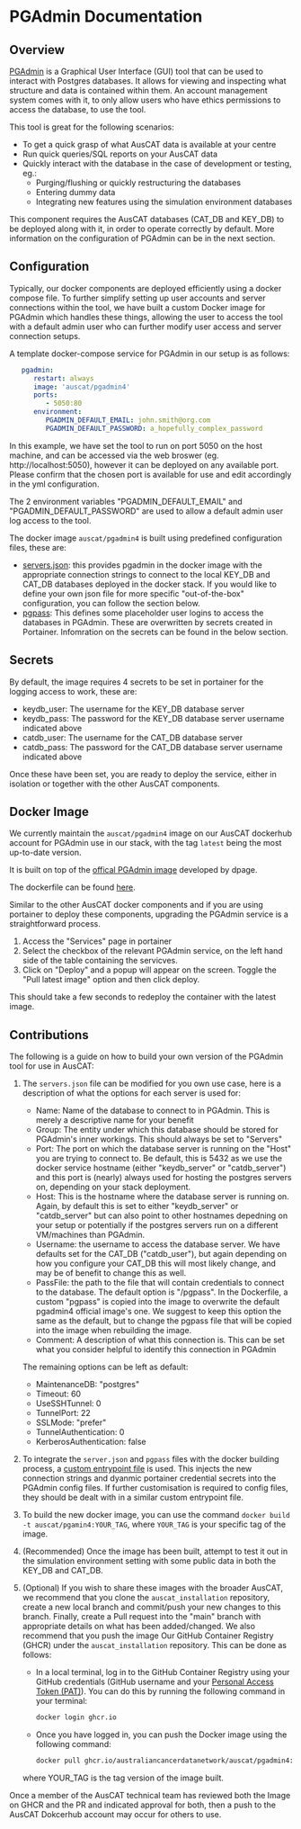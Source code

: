 # PGAdmin Documentation

## Overview

[PGAdmin](https://www.pgadmin.org/) is a Graphical User Interface (GUI) tool that can be used to interact with Postgres databases. It allows for viewing and inspecting what structure and data is contained within them. An account management system comes with it, to only allow users who have ethics permissions to access the database, to use the tool.

This tool is great for the following scenarios:
- To get a quick grasp of what AusCAT data is available at your centre
- Run quick queries/SQL reports on your AusCAT data
- Quickly interact with the database in the case of development or testing, eg.:
   - Purging/flushing or quickly restructuring the databases 
   - Entering dummy data
   - Integrating new features using the simulation environment databases

This component requires the AusCAT databases (CAT_DB and KEY_DB) to be deployed along with it, in order to operate correctly by default. More information on the configuration of PGAdmin can be in the next section. 

## Configuration

Typically, our docker components are deployed efficiently using a docker compose file. To further simplify setting up user accounts and server connections within the tool, we have built a custom Docker image for PGAdmin which handles these things, allowing the user to access the tool with a default admin user who can further modify user access and server connection setups.

A template docker-compose service for PGAdmin in our setup is as follows:

```yml
   pgadmin:
      restart: always
      image: 'auscat/pgadmin4'
      ports: 
         - 5050:80
      environment:
         PGADMIN_DEFAULT_EMAIL: john.smith@org.com
         PGADMIN_DEFAULT_PASSWORD: a_hopefully_complex_password
```
In this example, we have set the tool to run on port 5050 on the host machine, and can be accessed via the web broswer (eg. http://localhost:5050), however it can be deployed on any available port. Please confirm that the chosen port is available for use and edit accordingly in the yml configuration. 

The 2 environment variables "PGADMIN_DEFAULT_EMAIL" and "PGADMIN_DEFAULT_PASSWORD" are used to allow a default admin user log access to the tool.

The docker image `auscat/pgadmin4` is built using predefined configuration files, these are:
- [servers.json](https://github.com/AustralianCancerDataNetwork/auscat_installation/blob/main/pgadmin/servers.json): this provides pgadmin in the docker image with the appropriate connection strings to connect to the local KEY_DB and CAT_DB databases deployed in the docker stack. If you would like to define your own json file for more specific "out-of-the-box" configuration, you can follow the section below.
- [pgpass](https://github.com/AustralianCancerDataNetwork/auscat_installation/blob/main/pgadmin/pgpass): This defines some placeholder user logins to access the databases in PGAdmin. These are overwritten by secrets created in Portainer. Infomration on the secrets can be found in the below section.

## Secrets
By default, the image requires 4 secrets to be set in portainer for the logging access to work, these are:
- keydb_user: The username for the KEY_DB database server
- keydb_pass: The password for the KEY_DB database server username indicated above
- catdb_user: The username for the CAT_DB database server
- catdb_pass: The password for the CAT_DB database server username indicated above

Once these have been set, you are ready to deploy the service, either in isolation or together with the other AusCAT components.

## Docker Image

We currently maintain the `auscat/pgadmin4` image on our AusCAT dockerhub account for PGAdmin use in our stack, with the tag `latest` being the most up-to-date version.

It is built on top of the [offical PGAdmin image](https://hub.docker.com/r/dpage/pgadmin4/) developed by dpage.

The dockerfile can be found [here](https://github.com/AustralianCancerDataNetwork/auscat_installation/blob/main/pgadmin/Dockerfile).

Similar to the other AusCAT docker components and if you are using portainer to deploy these components, upgrading the PGAdmin service is a straightforward process.
1. Access the "Services" page in portainer
2. Select the checkbox of the relevant PGAdmin service, on the left hand side of the table containing the servicves.
3. Click on "Deploy" and a popup will appear on the screen. Toggle the "Pull latest image" option and then click deploy.

This should take a few seconds to redeploy the container with the latest image.


## Contributions

The following is a guide on how to build your own version of the PGAdmin tool for use in AusCAT:

1. The `servers.json` file can be modified for you own use case, here is a description of what the options for each server is used for:
   - Name: Name of the database to connect to in PGAdmin. This is merely a descriptive name for your benefit
   - Group: The entity under which this database should be stored for PGAdmin's inner workings. This should always be set to "Servers"
   - Port: The port on which the database server is running on the "Host" you are trying to connect to. Be default, this is 5432 as we use the docker service hostname (either "keydb_server" or "catdb_server") and this port is (nearly) always used for hosting the postgres servers on, depending on your stack deployment. 
   - Host: This is the hostname where the database server is running on. Again, by default this is set to either "keydb_server" or "catdb_server" but can also point to other hostnames depedning on your setup or potentially if the postgres servers run on a different VM/machines than PGAdmin.
   - Username: the username to access the database server. We have defaults set for the CAT_DB ("catdb_user"), but again depending on how you configure your CAT_DB this will most likely change, and may be of benefit to change this as well.
   - PassFile: the path to the file that will contain credentials to connect to the database. The default option is "/pgpass". In the Dockerfile, a custom "pgpass" is copied into the image to overwrite the default pgadmin4 official image's one. We suggest to keep this option the same as the default, but to change the pgpass file that will be copied into the image when rebuilding the image.
   - Comment: A description of what this connection is. This can be set what you consider helpful to identify this connection in PGAdmin
   
   The remaining options can be left as default:
   
   - MaintenanceDB: "postgres"
   - Timeout: 60
   - UseSSHTunnel: 0
   - TunnelPort: 22
   - SSLMode: "prefer"
   - TunnelAuthentication: 0
   - KerberosAuthentication: false

2. To integrate the `server.json` and `pgpass` files with the docker building process, a [custom entrypoint file](https://github.com/AustralianCancerDataNetwork/auscat_installation/blob/main/pgadmin/custom_entrypoint.sh) is used. This injects the new connection strings and dyanmic portainer credential secrets into the PGAdmin config files. If further customisation is required to config files, they should be dealt with in a similar custom entrypoint file.

3. To build the new docker image, you can use the command `docker build -t auscat/pgamin4:YOUR_TAG`, where `YOUR_TAG` is your specific tag of the image.

4. (Recommended) Once the image has been built, attempt to test it out in the simulation environment setting with some public data in both the KEY_DB and CAT_DB.

5. (Optional) If you wish to share these images with the broader AusCAT, we recommend that you clone the `auscat_installation` repository, create a new local branch and commit/push your new changes to this branch. Finally, create a Pull request into the "main" branch with appropriate details on what has been added/changed.
We also recommend that you push the image Our GitHub Container Registry (GHCR) under the `auscat_installation` repository. This can be done as follows:
   - In a local terminal, log in to the GitHub Container Registry using your GitHub credentials (GitHub username and your [Personal Access Token (PAT)](https://docs.github.com/en/authentication/keeping-your-account-and-data-secure/creating-a-personal-access-token)). You can do this by running the following command in your terminal:
      ```bash
      docker login ghcr.io
      ```
   - Once you have logged in, you can push the Docker image using the following command:

      ```bash
      docker pull ghcr.io/australiancancerdatanetwork/auscat/pgadmin4:YOUR_TAG
      ```
   where YOUR_TAG is the tag version of the image built.

Once a member of the AusCAT technical team has reviewed both the Image on GHCR and the PR and indicated approval for both, then a push to the AusCAT Dokcerhub account may occur for others to use.
